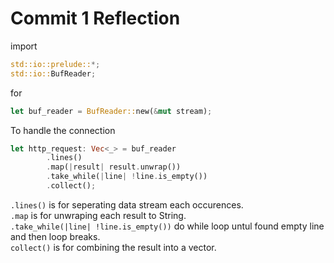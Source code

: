 # Commit 1 Reflection
import 
```rust
std::io::prelude::*;
std::io::BufReader;
```
for 
```rust
let buf_reader = BufReader::new(&mut stream);
```

To handle the connection

```rust
let http_request: Vec<_> = buf_reader
        .lines()
        .map(|result| result.unwrap())
        .take_while(|line| !line.is_empty())
        .collect();
```

```.lines()``` is for seperating data stream each occurences. \
 ```.map``` is for unwraping each result to String. \
 ```.take_while(|line| !line.is_empty())``` do while loop untul found empty line and then loop breaks. \
 ```collect()``` is for combining the result into a vector.